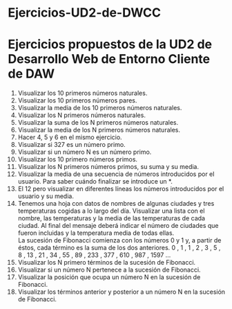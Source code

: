 # Ejercicios-UD2-de-DWCC
<h1>Ejercicios propuestos de la UD2 de Desarrollo Web de Entorno Cliente de DAW</h1>

<ol>
<li>Visualizar los 10 primeros números naturales.</li>
<li>Visualizar los 10 primeros números pares.</li>
<li>Visualizar la media de los 10 primeros números naturales.</li>
<li>Visualizar los N primeros números naturales.</li>
<li>Visualizar la suma de los N primeros números naturales.</li>
<li>Visualizar la media de los N primeros números naturales.</li>
<li>Hacer 4, 5 y 6 en el mismo ejercicio.</li>
<li>Visualizar si 327 es un número primo.</li>
<li>Visualizar si un número N es un número primo.</li>
<li>Visualizar los 10 primero números primos.</li>
<li>Visualizar los N primeros números primos, su suma y su media.</li>
<li>Visualizar la media de una secuencia de números introducidos por el usuario. Para saber cuándo finalizar se introduce un *.</li>
<li>El 12 pero visualizar en diferentes líneas los números introducidos por el usuario y su media.</li>
<li>Tenemos una hoja con datos de nombres de algunas ciudades y tres temperaturas cogidas a lo largo del día. Visualizar una lista con el nombre, las temperaturas y la media de las temperaturas de cada ciudad. Al final del mensaje deberá indicar el número de ciudades que fueron incluidas y la temperatura media de todas ellas.</li>
La sucesión de Fibonacci comienza con los números 0 y 1 y, a partir de éstos, cada término es la suma de los dos anteriores.
0 , 1 , 1 , 2 , 3 , 5 , 8 , 13 , 21 , 34 , 55 , 89 , 233 , 377 , 610 , 987 , 1597 …
<li>Visualizar los N primero términos de la sucesión de Fibonacci.</li>
<li>Visualizar si un número N pertenece a la sucesión de Fibonacci.</li>
<li>Visualizar la posición que ocupa un número N en la sucesión de Fibonacci.</li>
<li>Visualizar los términos anterior y posterior a un número N en la sucesión de Fibonacci.</li>
